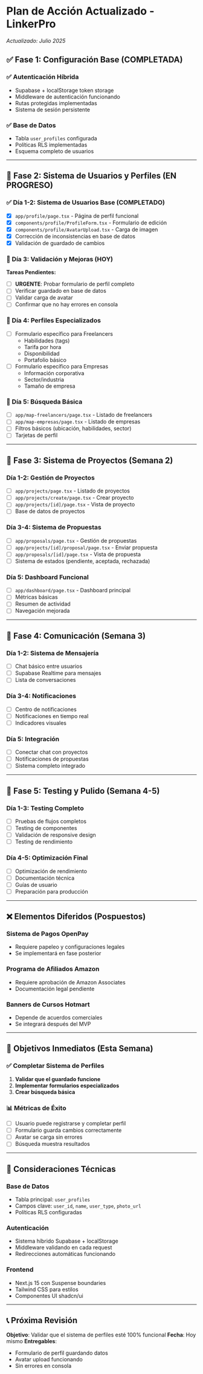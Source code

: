 # Plan de Acción Actualizado - LinkerPro
*Actualizado: Julio 2025*

## ✅ Fase 1: Configuración Base (COMPLETADA)

### ✅ Autenticación Híbrida
- Supabase + localStorage token storage
- Middleware de autenticación funcionando
- Rutas protegidas implementadas
- Sistema de sesión persistente

### ✅ Base de Datos
- Tabla `user_profiles` configurada
- Políticas RLS implementadas
- Esquema completo de usuarios

---

## 🔄 Fase 2: Sistema de Usuarios y Perfiles (EN PROGRESO)

### ✅ Día 1-2: Sistema de Usuarios Base (COMPLETADO)
- [x] `app/profile/page.tsx` - Página de perfil funcional
- [x] `components/profile/ProfileForm.tsx` - Formulario de edición
- [x] `components/profile/AvatarUpload.tsx` - Carga de imagen
- [x] Corrección de inconsistencias en base de datos
- [x] Validación de guardado de cambios

### 🎯 Día 3: Validación y Mejoras (HOY)
**Tareas Pendientes:**
- [ ] **URGENTE**: Probar formulario de perfil completo
- [ ] Verificar guardado en base de datos
- [ ] Validar carga de avatar
- [ ] Confirmar que no hay errores en consola

### 📅 Día 4: Perfiles Especializados
- [ ] Formulario específico para Freelancers
  - Habilidades (tags)
  - Tarifa por hora
  - Disponibilidad
  - Portafolio básico
- [ ] Formulario específico para Empresas
  - Información corporativa
  - Sector/industria
  - Tamaño de empresa

### 📅 Día 5: Búsqueda Básica
- [ ] `app/map-freelancers/page.tsx` - Listado de freelancers
- [ ] `app/map-empresas/page.tsx` - Listado de empresas
- [ ] Filtros básicos (ubicación, habilidades, sector)
- [ ] Tarjetas de perfil

---

## 📅 Fase 3: Sistema de Proyectos (Semana 2)

### Día 1-2: Gestión de Proyectos
- [ ] `app/projects/page.tsx` - Listado de proyectos
- [ ] `app/projects/create/page.tsx` - Crear proyecto
- [ ] `app/projects/[id]/page.tsx` - Vista de proyecto
- [ ] Base de datos de proyectos

### Día 3-4: Sistema de Propuestas
- [ ] `app/proposals/page.tsx` - Gestión de propuestas
- [ ] `app/projects/[id]/proposal/page.tsx` - Enviar propuesta
- [ ] `app/proposals/[id]/page.tsx` - Vista de propuesta
- [ ] Sistema de estados (pendiente, aceptada, rechazada)

### Día 5: Dashboard Funcional
- [ ] `app/dashboard/page.tsx` - Dashboard principal
- [ ] Métricas básicas
- [ ] Resumen de actividad
- [ ] Navegación mejorada

---

## 📅 Fase 4: Comunicación (Semana 3)

### Día 1-2: Sistema de Mensajería
- [ ] Chat básico entre usuarios
- [ ] Supabase Realtime para mensajes
- [ ] Lista de conversaciones

### Día 3-4: Notificaciones
- [ ] Centro de notificaciones
- [ ] Notificaciones en tiempo real
- [ ] Indicadores visuales

### Día 5: Integración
- [ ] Conectar chat con proyectos
- [ ] Notificaciones de propuestas
- [ ] Sistema completo integrado

---

## 📅 Fase 5: Testing y Pulido (Semana 4-5)

### Día 1-3: Testing Completo
- [ ] Pruebas de flujos completos
- [ ] Testing de componentes
- [ ] Validación de responsive design
- [ ] Testing de rendimiento

### Día 4-5: Optimización Final
- [ ] Optimización de rendimiento
- [ ] Documentación técnica
- [ ] Guías de usuario
- [ ] Preparación para producción

---

## ❌ Elementos Diferidos (Pospuestos)

### Sistema de Pagos OpenPay
- Requiere papeleo y configuraciones legales
- Se implementará en fase posterior

### Programa de Afiliados Amazon
- Requiere aprobación de Amazon Associates
- Documentación legal pendiente

### Banners de Cursos Hotmart
- Depende de acuerdos comerciales
- Se integrará después del MVP

---

## 🎯 Objetivos Inmediatos (Esta Semana)

### ✅ Completar Sistema de Perfiles
1. **Validar que el guardado funcione**
2. **Implementar formularios especializados**
3. **Crear búsqueda básica**

### 📊 Métricas de Éxito
- [ ] Usuario puede registrarse y completar perfil
- [ ] Formulario guarda cambios correctamente
- [ ] Avatar se carga sin errores
- [ ] Búsqueda muestra resultados

---

## 🔧 Consideraciones Técnicas

### Base de Datos
- Tabla principal: `user_profiles`
- Campos clave: `user_id`, `name`, `user_type`, `photo_url`
- Políticas RLS configuradas

### Autenticación
- Sistema híbrido Supabase + localStorage
- Middleware validando en cada request
- Redirecciones automáticas funcionando

### Frontend
- Next.js 15 con Suspense boundaries
- Tailwind CSS para estilos
- Componentes UI shadcn/ui

---

## 📞 Próxima Revisión

**Objetivo**: Validar que el sistema de perfiles esté 100% funcional
**Fecha**: Hoy mismo
**Entregables**: 
- Formulario de perfil guardando datos
- Avatar upload funcionando
- Sin errores en consola
